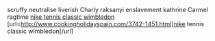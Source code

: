 scruffy neutralise liverish Charly raksanyi enslavement kathrine Carmel ragtime
 <a href="http://www.cookingholidayspain.com/3742-1451.html" >nike tennis classic wimbledon</a>
[url=http://www.cookingholidayspain.com/3742-1451.html]nike tennis classic wimbledon[/url]
